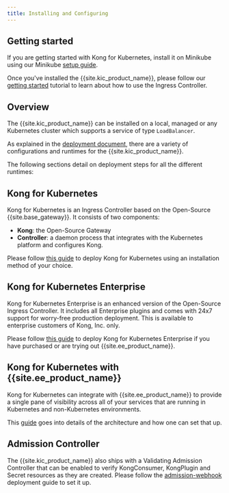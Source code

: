 ```yaml
---
title: Installing and Configuring
---
```


## Getting started

If you are getting started with Kong for Kubernetes,
install it on Minikube using our Minikube [setup guide](/kubernetes-ingress-controller/{{page.kong_version}}/deployment/minikube/).

Once you've installed the {{site.kic_product_name}}, please follow our
[getting started](/kubernetes-ingress-controller/{{page.kong_version}}/guides/getting-started) tutorial to learn
about how to use the Ingress Controller.

## Overview

The {{site.kic_product_name}} can be installed on a local, managed
or any Kubernetes cluster which supports a service of type `LoadBalancer`.

As explained in the [deployment document](/kubernetes-ingress-controller/{{page.kong_version}}/concepts/deployment/), there
are a variety of configurations and runtimes for the {{site.kic_product_name}}.

The following sections detail on deployment steps for all the different
runtimes:

## Kong for Kubernetes


Kong for Kubernetes is an Ingress Controller based on the
Open-Source {{site.base_gateway}}. It consists of two components:

- **Kong**: the Open-Source Gateway
- **Controller**: a daemon process that integrates with the
  Kubernetes platform and configures Kong.

Please follow [this guide](/kubernetes-ingress-controller/{{page.kong_version}}/deployment/k4k8s/) to deploy Kong for Kubernetes
using an installation method of your choice.

## Kong for Kubernetes Enterprise

Kong for Kubernetes Enterprise is an enhanced version of
the Open-Source Ingress Controller. It includes all
Enterprise plugins and comes with 24x7 support for worry-free
production deployment.
This is available to enterprise customers of Kong, Inc. only.

Please follow [this guide](/kubernetes-ingress-controller/{{page.kong_version}}/deployment/k4k8s-enterprise/) to deploy Kong for Kubernetes
Enterprise if you have purchased or are trying out {{site.ee_product_name}}.

## Kong for Kubernetes with {{site.ee_product_name}}

Kong for Kubernetes can integrate with {{site.ee_product_name}} to
provide a single pane of visibility across all of your services
that are running in Kubernetes and non-Kubernetes environments.

This [guide](/kubernetes-ingress-controller/{{page.kong_version}}/deployment/kong-enterprise/) goes into details of
the architecture and how one can set that up.

## Admission Controller

The {{site.kic_product_name}} also ships with a Validating
Admission Controller that
can be enabled to verify KongConsumer, KongPlugin and Secret
resources as they are created.
Please follow the [admission-webhook](/kubernetes-ingress-controller/{{page.kong_version}}/deployment/admission-webhook/) deployment
guide to set it up.
